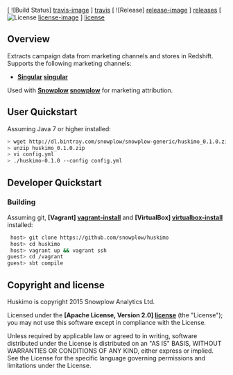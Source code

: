 [ ![Build Status] [travis-image] ] [travis] [ ![Release] [release-image] ] [releases] [ ![License] [license-image] ] [license]

## Overview

Extracts campaign data from marketing channels and stores in Redshift. Supports the following marketing channels:

* **[Singular] [singular]**

Used with **[Snowplow] [snowplow]** for marketing attribution.

## User Quickstart

Assuming Java 7 or higher installed:

```bash
> wget http://dl.bintray.com/snowplow/snowplow-generic/huskimo_0.1.0.zip
> unzip huskimo_0.1.0.zip
> vi config.yml
> ./huskimo-0.1.0 --config config.yml
```

## Developer Quickstart

### Building

Assuming git, **[Vagrant] [vagrant-install]** and **[VirtualBox] [virtualbox-install]** installed:

```bash
 host> git clone https://github.com/snowplow/huskimo
 host> cd huskimo
 host> vagrant up && vagrant ssh
guest> cd /vagrant
guest> sbt compile
```

## Copyright and license

Huskimo is copyright 2015 Snowplow Analytics Ltd.

Licensed under the **[Apache License, Version 2.0] [license]** (the "License");
you may not use this software except in compliance with the License.

Unless required by applicable law or agreed to in writing, software
distributed under the License is distributed on an "AS IS" BASIS,
WITHOUT WARRANTIES OR CONDITIONS OF ANY KIND, either express or implied.
See the License for the specific language governing permissions and
limitations under the License.

[travis]: https://travis-ci.org/snowplow/huskimo
[travis-image]: https://travis-ci.org/snowplow/huskimo.png?branch=master

[release-image]: http://img.shields.io/badge/release-0.3.0-blue.svg?style=flat
[releases]: https://github.com/snowplow/huskimo/releases

[license-image]: http://img.shields.io/badge/license-Apache--2-blue.svg?style=flat
[license]: http://www.apache.org/licenses/LICENSE-2.0

[singular]: https://www.singular.net

[snowplow]: https://github.com/snowplow/snowplow

[vagrant-install]: http://docs.vagrantup.com/v2/installation/index.html
[virtualbox-install]: https://www.virtualbox.org/wiki/Downloads
